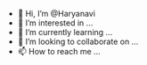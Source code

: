 - 👋 Hi, I’m @Haryanavi
- 👀 I’m interested in ...
- 🌱 I’m currently learning ...
- 💞️ I’m looking to collaborate on ...
- 📫 How to reach me ...

<!---
Haryanavi/Haryanavi is a ✨ special ✨ repository because its `README.md` (this file) appears on your GitHub profile.
You can click the Preview link to take a look at your changes.
--->
